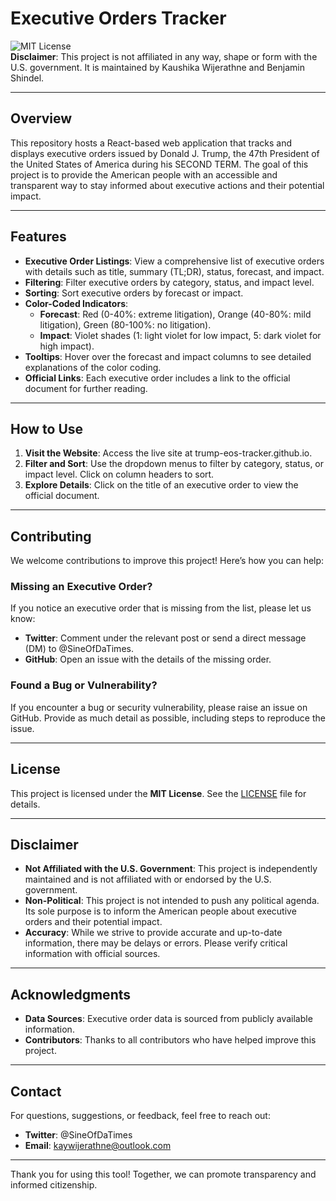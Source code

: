 # Executive Orders Tracker

![MIT License](https://img.shields.io/badge/license-MIT-blue)  
**Disclaimer**: This project is not affiliated in any way, shape or form with the U.S. government. It is maintained by Kaushika Wijerathne and Benjamin Shindel.

---

## Overview

This repository hosts a React-based web application that tracks and displays executive orders issued by Donald J. Trump, the 47th President of the United States of America during his SECOND TERM. The goal of this project is to provide the American people with an accessible and transparent way to stay informed about executive actions and their potential impact.

---

## Features

- **Executive Order Listings**: View a comprehensive list of executive orders with details such as title, summary (TL;DR), status, forecast, and impact.
- **Filtering**: Filter executive orders by category, status, and impact level.
- **Sorting**: Sort executive orders by forecast or impact.
- **Color-Coded Indicators**:
    - **Forecast**: Red (0-40%: extreme litigation), Orange (40-80%: mild litigation), Green (80-100%: no litigation).
    - **Impact**: Violet shades (1: light violet for low impact, 5: dark violet for high impact).
- **Tooltips**: Hover over the forecast and impact columns to see detailed explanations of the color coding.
- **Official Links**: Each executive order includes a link to the official document for further reading.

---

## How to Use

1. **Visit the Website**: Access the live site at trump-eos-tracker.github.io.
2. **Filter and Sort**: Use the dropdown menus to filter by category, status, or impact level. Click on column headers to sort.
3. **Explore Details**: Click on the title of an executive order to view the official document.

---

## Contributing

We welcome contributions to improve this project! Here’s how you can help:

### Missing an Executive Order?
If you notice an executive order that is missing from the list, please let us know:
- **Twitter**: Comment under the relevant post or send a direct message (DM) to @SineOfDaTimes.
- **GitHub**: Open an issue with the details of the missing order.

### Found a Bug or Vulnerability?
If you encounter a bug or security vulnerability, please raise an issue on GitHub. Provide as much detail as possible, including steps to reproduce the issue.

---

## License

This project is licensed under the **MIT License**. See the [LICENSE](LICENSE) file for details.

---

## Disclaimer

- **Not Affiliated with the U.S. Government**: This project is independently maintained and is not affiliated with or endorsed by the U.S. government.
- **Non-Political**: This project is not intended to push any political agenda. Its sole purpose is to inform the American people about executive orders and their potential impact.
- **Accuracy**: While we strive to provide accurate and up-to-date information, there may be delays or errors. Please verify critical information with official sources.

---

## Acknowledgments

- **Data Sources**: Executive order data is sourced from publicly available information.
- **Contributors**: Thanks to all contributors who have helped improve this project.

---

## Contact

For questions, suggestions, or feedback, feel free to reach out:
- **Twitter**: @SineOfDaTimes
- **Email**: kaywijerathne@outlook.com

---

Thank you for using this tool! Together, we can promote transparency and informed citizenship.
